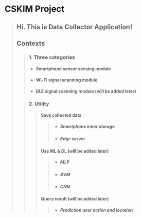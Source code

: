 # CSKIM Project

 >## Hi. This is Data Collector Application! 
 >
 >## **Contexts**
 >  >### 1. Three categories
 >   >* #### Smartphone sensor sensing module
 >   >* #### Wi-Fi signal scanning module
 >   >* #### BLE signal scanning module (will be added later)
 >  
 >  >### 2. Utility
 >  > >#### Save collected data
 >  > >  >* ##### Smartphone inner storage
 >  > >  >* ##### Edge server
 >  > >#### Use ML & DL (will be added later)
 >  > >  >* ##### MLP
 >  > >  >* ##### SVM
 >  > >  >* ##### CNN
 >  > >#### Query result (will be added later)
 >  > >  >* ##### Prediction user action and location
